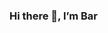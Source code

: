 ### Hi there 👋, I’m Bar 

<!---
- 🌱 I’m currently learning Computer Science at Bar Ilan University
--->
